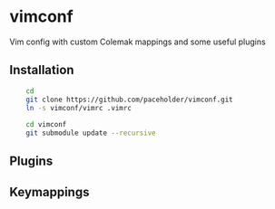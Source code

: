 # vimconf

Vim config with custom Colemak mappings and some useful plugins

## Installation

```bash
    cd
    git clone https://github.com/paceholder/vimconf.git
    ln -s vimconf/vimrc .vimrc
    
    cd vimconf 
    git submodule update --recursive
```

## Plugins

## Keymappings


